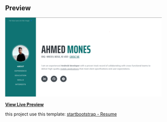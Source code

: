 ## Preview

![Preview](assets/img/cv_preview.png)

**[View Live Preview](https://al-taie.github.io/cv/)**

this project use this template:
[startbootstrap - Resume](https://startbootstrap.com/theme/resume/)
